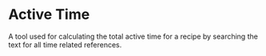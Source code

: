 # Active Time

A tool used for calculating the total active time for a recipe by searching the text for all time related references.